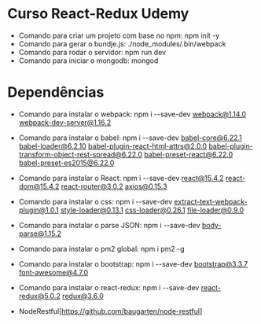 # Curso React-Redux Udemy

* Comando para criar um projeto com base no npm: npm init -y
* Comando para gerar o bundje.js: ./node_modules/.bin/webpack
* Comando para rodar o servidor: npm run dev
* Comando para iniciar o mongodb: mongod

# Dependências 
* Comando para instalar o webpack: npm i --save-dev webpack@1.14.0 webpack-dev-server@1.16.2
* Comando para instalar o babel: npm i --save-dev babel-core@6.22.1 babel-loader@6.2.10 babel-plugin-react-html-attrs@2.0.0 babel-plugin-transform-object-rest-spread@6.22.0 babel-preset-react@6.22.0 babel-preset-es2015@6.22.0 
* Comando para instalar o React: npm i --save-dev react@15.4.2 react-dom@15.4.2 react-router@3.0.2 axios@0.15.3
* Comando para instalar o css: npm i --save-dev extract-text-webpack-plugin@1.0.1 style-loader@0.13.1 css-loader@0.26.1 file-loader@0.9.0
* Comando para instalar o parse JSON: npm i --save-dev body-parse@1.15.2
* Comando para instalar o pm2 global: npm i pm2 -g
* Comando para instalar o bootstrap: npm i --save-dev bootstrap@3.3.7 font-awesome@4.7.0
* Comando para instalar o react-redux: npm i --save-dev react-redux@5.0.2 redux@3.6.0

* NodeRestful[https://github.com/baugarten/node-restful]